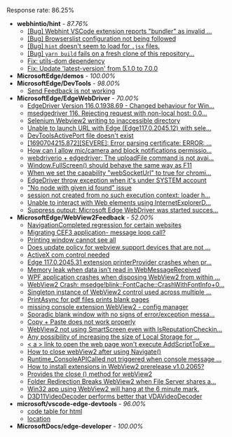 Response rate: 86.25%

* **webhintio/hint** - _87.76%_
  * [[Bug] Webhint VSCode extension reports "bundler" as invalid ...](https://github.com/webhintio/hint/issues/5563)
  * [[Bug] Browserslist configuration not being followed](https://github.com/webhintio/hint/issues/5556)
  * [[Bug] `hint` doesn't seem to load for `.jsx` files.](https://github.com/webhintio/hint/issues/5702)
  * [[Bug] `yarn build` fails on a fresh clone of this repository...](https://github.com/webhintio/hint/issues/5657)
  * [Fix: utils-dom dependency](https://github.com/webhintio/hint/pull/5564)
  * [Fix: Update 'latest-version' from 5.1.0 to 7.0.0](https://github.com/webhintio/hint/pull/5471)
* **MicrosoftEdge/demos** - _100.00%_
* **MicrosoftEdge/DevTools** - _98.00%_
  * [Send Feedback is not working](https://github.com/MicrosoftEdge/DevTools/issues/181)
* **MicrosoftEdge/EdgeWebDriver** - _70.00%_
  * [EdgeDriver Version 116.0.1938.69 - Changed behaviour for Win...](https://github.com/MicrosoftEdge/EdgeWebDriver/issues/115)
  * [msedgedriver 116. Rejecting request with non-local host: 0.0...](https://github.com/MicrosoftEdge/EdgeWebDriver/issues/114)
  * [Selenium Webview2 writing to inaccessible directory](https://github.com/MicrosoftEdge/EdgeWebDriver/issues/112)
  * [Unable to launch URL with Edge (Edge117.0.2045.12) with sele...](https://github.com/MicrosoftEdge/EdgeWebDriver/issues/111)
  * [DevToolsActivePort file doesn't exist](https://github.com/MicrosoftEdge/EdgeWebDriver/issues/101)
  * [[1690704215.872][SEVERE]: Error parsing certificate: ERROR: ...](https://github.com/MicrosoftEdge/EdgeWebDriver/issues/99)
  * [How can I allow mic/camera and block notifications permissio...](https://github.com/MicrosoftEdge/EdgeWebDriver/issues/98)
  * [webdriverio + edgedriver: The uploadFile command is not avai...](https://github.com/MicrosoftEdge/EdgeWebDriver/issues/97)
  * [Window.FullScreen()  should behave the same way as F11](https://github.com/MicrosoftEdge/EdgeWebDriver/issues/107)
  * [When we set the capability "webSocketUrl" to true for chromi...](https://github.com/MicrosoftEdge/EdgeWebDriver/issues/103)
  * [EdgeDriver throw exception when it's under SYSTEM account](https://github.com/MicrosoftEdge/EdgeWebDriver/issues/100)
  * ["No node with given id found" issue](https://github.com/MicrosoftEdge/EdgeWebDriver/issues/96)
  * [session not created from no such execution context: loader h...](https://github.com/MicrosoftEdge/EdgeWebDriver/issues/95)
  * [Unable to interact with Web elements using InternetExplorerD...](https://github.com/MicrosoftEdge/EdgeWebDriver/issues/91)
  * [Suppress output: Microsoft Edge WebDriver was started succes...](https://github.com/MicrosoftEdge/EdgeWebDriver/issues/82)
* **MicrosoftEdge/WebView2Feedback** - _52.00%_
  * [NavigationCompleted regression for certain websites](https://github.com/MicrosoftEdge/WebView2Feedback/issues/3801)
  * [Migrating CEF3 application- message loop call?](https://github.com/MicrosoftEdge/WebView2Feedback/issues/3800)
  * [Printing window cannot see all](https://github.com/MicrosoftEdge/WebView2Feedback/issues/3798)
  * [Does update policy for webview support devices that are not ...](https://github.com/MicrosoftEdge/WebView2Feedback/issues/3797)
  * [ActiveX com control needed](https://github.com/MicrosoftEdge/WebView2Feedback/issues/3796)
  * [Edge 117.0.2045.31 extension printerProvider crashes when pr...](https://github.com/MicrosoftEdge/WebView2Feedback/issues/3795)
  * [Memory leak when data isn't read in WebMessageReceived](https://github.com/MicrosoftEdge/WebView2Feedback/issues/3794)
  * [WPF application crashes when disposing WebView2 from within ...](https://github.com/MicrosoftEdge/WebView2Feedback/issues/3792)
  * [WebView2 Crash: msedge!blink::FontCache::CrashWithFontInfo+0...](https://github.com/MicrosoftEdge/WebView2Feedback/issues/3783)
  * [Singleton instance of WebView2 control used across multiple ...](https://github.com/MicrosoftEdge/WebView2Feedback/issues/3782)
  * [PrintAsync for pdf files prints blank pages](https://github.com/MicrosoftEdge/WebView2Feedback/issues/3779)
  * [missing console extension WebView2 - config manager](https://github.com/MicrosoftEdge/WebView2Feedback/issues/3778)
  * [Sporadic blank window with no signs of error/exception messa...](https://github.com/MicrosoftEdge/WebView2Feedback/issues/3776)
  * [Copy + Paste does not work properly](https://github.com/MicrosoftEdge/WebView2Feedback/issues/3775)
  * [WebView2 not using SmartScreen even with IsReputationCheckin...](https://github.com/MicrosoftEdge/WebView2Feedback/issues/3774)
  * [Any possibility of increasing the size of Local Storage for ...](https://github.com/MicrosoftEdge/WebView2Feedback/issues/3773)
  * [< a > link to open the web page won't execute AddScriptToExe...](https://github.com/MicrosoftEdge/WebView2Feedback/issues/3759)
  * [How to close webView2 after using Navigate()](https://github.com/MicrosoftEdge/WebView2Feedback/issues/3754)
  * [Runtime_ConsoleAPICalled not triggered when console message ...](https://github.com/MicrosoftEdge/WebView2Feedback/issues/3784)
  * [How to install extensions in WebView2 prerelease v1.0.2065?](https://github.com/MicrosoftEdge/WebView2Feedback/issues/3766)
  * [Provides the close () method for webView2](https://github.com/MicrosoftEdge/WebView2Feedback/issues/3761)
  * [Folder Redirection Breaks WebView2 when File Server shares a...](https://github.com/MicrosoftEdge/WebView2Feedback/issues/3756)
  * [Win32 app using WebView2 will hang at the 6 minute mark.](https://github.com/MicrosoftEdge/WebView2Feedback/issues/3753)
  * [D3D11VideoDecoder performs better that VDAVideoDecoder](https://github.com/MicrosoftEdge/WebView2Feedback/issues/3751)
* **microsoft/vscode-edge-devtools** - _96.00%_
  * [code table for html](https://github.com/microsoft/vscode-edge-devtools/issues/1751)
  * [location](https://github.com/microsoft/vscode-edge-devtools/issues/1750)
* **MicrosoftDocs/edge-developer** - _100.00%_